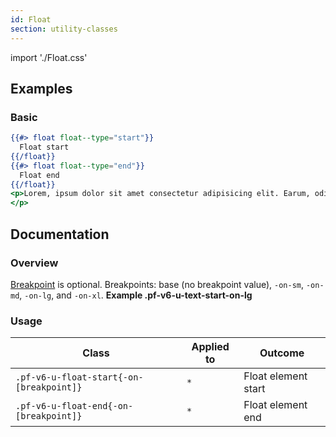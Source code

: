 ```yaml
---
id: Float
section: utility-classes
---
```


import './Float.css'

## Examples
### Basic
```hbs
{{#> float float--type="start"}}
  Float start
{{/float}}
{{#> float float--type="end"}}
  Float end
{{/float}}
<p>Lorem, ipsum dolor sit amet consectetur adipisicing elit. Earum, odit fugit eaque ad assumenda fuga alias aut ipsum repudiandae enim pariatur ullam distinctio omnis dolorem at voluptatum saepe, beatae officiis?
</p>
```

## Documentation
### Overview
[Breakpoint](/developer-resources/global-css-variables#breakpoint-variables-and-class-suffixes) is optional. Breakpoints: base (no breakpoint value), `-on-sm`, `-on-md`, `-on-lg`, and `-on-xl`. **Example .pf-v6-u-text-start-on-lg**

### Usage
| Class | Applied to | Outcome |
| -- | -- | -- |
| `.pf-v6-u-float-start{-on-[breakpoint]}` | `*` |  Float element start |
| `.pf-v6-u-float-end{-on-[breakpoint]}` | `*` |  Float element end |
